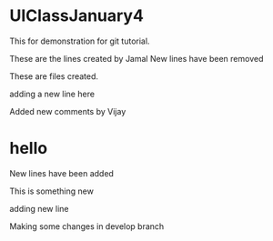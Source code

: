 # UIClassJanuary4
This for demonstration for git tutorial.


These are the lines created by Jamal
New lines have been removed
 
 These are files created.

adding a new line here

Added new comments by Vijay 

<h1>hello</h1>

New lines have been added


This is something new

<p>adding new line</p>
Making some changes in develop branch


